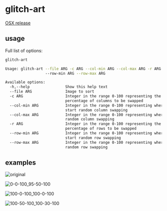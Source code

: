 # glitch-art
[OSX release](https://github.com/quasi-coherent/glitch-art/releases)

## usage
Full list of options:

``` bash
glitch-art

Usage: glitch-art --file ARG -c ARG --col-min ARG --col-max ARG -r ARG
                  --row-min ARG --row-max ARG

Available options:
  -h,--help                Show this help text
  --file ARG               Image to sort
  -c ARG                   Integer in the range 0-100 representing the
                           percentage of columns to be swapped
  --col-min ARG            Integer in the range 0-100 representing where to
                           start random column swapping
  --col-max ARG            Integer in the range 0-100 representing where to end
                           random column swapping
  -r ARG                   Integer in the range 0-100 representing the
                           percentage of rows to be swapped
  --row-min ARG            Integer in the range 0-100 representing where to
                           start random row swapping
  --row-max ARG            Integer in the range 0-100 representing where to end
                           random row swapping
```

## examples
![original](repo_assets/image.png)

![0-0-100_95-50-100](repo_assets/glitched-0-0-100_95-50-100_image.png)

![100-0-100_100-0-100](repo_assets/glitched-100-0-100_100-0-100_image.png)

![100-50-100_100-30-100](repo_assets/glitched-100-50-100_100-30-100_image.png)
